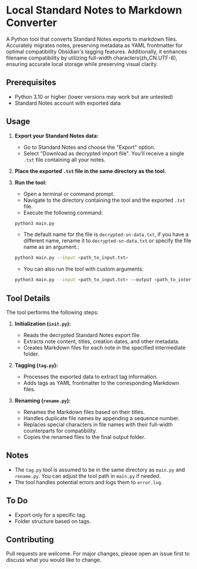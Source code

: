 # Local Standard Notes to Markdown Converter

A Python tool that converts Standard Notes exports to markdown files. Accurately migrates notes, preserving metadata as YAML frontmatter for optimal compatibility Obsidian's tagging features.
Additionally, it enhances filename compatibility by utilizing full-width characters(zh_CN.UTF-8), ensuring accurate local storage while preserving visual clarity.

## Prerequisites

* Python 3.10 or higher (lower versions may work but are untested)
* Standard Notes account with exported data

## Usage

1. **Export your Standard Notes data:**
    * Go to Standard Notes and choose the "Export" option.
    * Select "Download as decrypted import file". You'll receive a single `.txt` file containing all your notes.

2. **Place the exported `.txt` file in the same directory as the tool.**

3. **Run the tool:**
    * Open a terminal or command prompt.
    * Navigate to the directory containing the tool and the exported `.txt` file.
    * Execute the following command:

     ```bash
     python3 main.py
     ```

    * The default name for the file is `decrypted-sn-data.txt`, if you have a different name, rename it to `decrypted-sn-data.txt` or specify the file name as an argument.:
  
     ```bash
     python3 main.py --input <path_to_input.txt>
     ```

    * You can also run the tool with custom arguments:

     ```bash
     python3 main.py --input <path_to_input.txt> --output <path_to_intermediate_folder> --final <path_to_final_folder>
     ```

## Tool Details

The tool performs the following steps:

1. **Initialization (`init.py`):**
   * Reads the decrypted Standard Notes export file.
   * Extracts note content, titles, creation dates, and other metadata.
   * Creates Markdown files for each note in the specified intermediate folder.

2. **Tagging (`tag.py`):**
   * Processes the exported data to extract tag information.
   * Adds tags as YAML frontmatter to the corresponding Markdown files.

3. **Renaming (`rename.py`):**
   * Renames the Markdown files based on their titles.
   * Handles duplicate file names by appending a sequence number.
   * Replaces special characters in file names with their full-width counterparts for compatibility.
   * Copies the renamed files to the final output folder.

## Notes

* The `tag.py` tool is assumed to be in the same directory as `main.py` and `rename.py`.  You can adjust the tool path in `main.py` if needed.
* The tool handles potential errors and logs them to `error.log`.

## To Do

* Export only for a specific tag.
* Folder structure based on tags.

## Contributing

Pull requests are welcome. For major changes, please open an issue first
to discuss what you would like to change.

